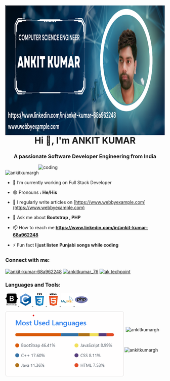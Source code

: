 <p><img align="left" src="https://github.com/Ankitkumargh/Ankitkumargh/blob/main/banergit2.png" alt="ankitkumargh"   height = "410"/></p>

<h1 align="center">Hi 👋, I'm ANKIT KUMAR</h1>
<h3 align="center">A passionate Software Developer Engineering from India</h3>

<img align="right" alt="coding" width ="400" src="https://camo.githubusercontent.com/cae12fddd9d6982901d82580bdf321d81fb299141098ca1c2d4891870827bf17/68747470733a2f2f6d69726f2e6d656469756d2e636f6d2f6d61782f313336302f302a37513379765349765f7430696f4a2d5a2e676966">

<p align="left"> <img src="https://komarev.com/ghpvc/?username=ankitkumargh&label=Profile%20views&color=0e75b6&style=flat" alt="ankitkumargh" /> </p>

- 🔭 I’m currently working on Full Stack Developer

- 😄 Pronouns **: He/His**

- 📝 I regularly write articles on [https://www.webbyexample.com](https://www.webbyexample.com)

- 💬 Ask me about **Bootstrap , PHP**

- 📫 How to reach me **https://www.linkedin.com/in/ankit-kumar-68a962248**

- ⚡ Fun fact **I just listen Punjabi songs while coding**

<h3 align="left">Connect with me:</h3>
<p align="left">
<a href="https://linkedin.com/in/ankit-kumar-68a962248" target="blank"><img align="center" src="https://raw.githubusercontent.com/rahuldkjain/github-profile-readme-generator/master/src/images/icons/Social/linked-in-alt.svg" alt="ankit-kumar-68a962248" height="30" width="40" /></a>
<a href="https://instagram.com/ankitkumar_76" target="blank"><img align="center" src="https://raw.githubusercontent.com/rahuldkjain/github-profile-readme-generator/master/src/images/icons/Social/instagram.svg" alt="ankitkumar_76" height="30" width="40" /></a>
<a href="https://www.youtube.com/channel/aktechpoint/UCsEGI5-r-wN6-VfEX0f_RVw/" target="blank"><img align="center" src="https://raw.githubusercontent.com/rahuldkjain/github-profile-readme-generator/master/src/images/icons/Social/youtube.svg" alt="ak techpoint" height="30" width="40" /></a>
</p>

<h3 align="left">Languages and Tools:</h3>
<p align="left"> <a href="https://getbootstrap.com" target="_blank" rel="noreferrer"> <img src="https://raw.githubusercontent.com/devicons/devicon/master/icons/bootstrap/bootstrap-plain-wordmark.svg" alt="bootstrap" width="40" height="40"/> </a> <a href="https://www.cprogramming.com/" target="_blank" rel="noreferrer"> <img src="https://raw.githubusercontent.com/devicons/devicon/master/icons/c/c-original.svg" alt="c" width="40" height="40"/> </a> <a href="https://www.w3schools.com/css/" target="_blank" rel="noreferrer"> <img src="https://raw.githubusercontent.com/devicons/devicon/master/icons/css3/css3-original-wordmark.svg" alt="css3" width="40" height="40"/> </a> <a href="https://www.w3.org/html/" target="_blank" rel="noreferrer"> <img src="https://raw.githubusercontent.com/devicons/devicon/master/icons/html5/html5-original-wordmark.svg" alt="html5" width="40" height="40"/> </a> <a href="https://www.mysql.com/" target="_blank" rel="noreferrer"> <img src="https://raw.githubusercontent.com/devicons/devicon/master/icons/mysql/mysql-original-wordmark.svg" alt="mysql" width="40" height="40"/> </a> <a href="https://www.php.net" target="_blank" rel="noreferrer"> <img src="https://raw.githubusercontent.com/devicons/devicon/master/icons/php/php-original.svg" alt="php" width="40" height="40"/> </a> </p>

<p><img align="left" src="https://github.com/Ankitkumargh/Ankitkumargh/blob/main/github.png" alt="ankitkumargh" /></p>
<br><br>

<p>&nbsp;<img align="center" src="https://github-readme-stats.vercel.app/api?username=ankitkumargh&show_icons=true&locale=en" alt="ankitkumargh" /></p>
<br>

<p><img align="center" src="https://github-readme-streak-stats.herokuapp.com/?user=ankitkumargh&" alt="ankitkumargh" /></p>
